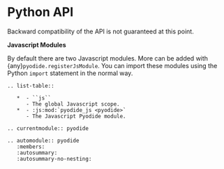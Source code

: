 # Python API

Backward compatibility of the API is not guaranteed at this point.

**Javascript Modules**

By default there are two Javascript modules. More can be added with
{any}`pyodide.registerJsModule`. You can import these modules using the Python
`import` statement in the normal way.

```{eval-rst}
.. list-table::

   *  - ``js``
      - The global Javascript scope.
   *  - :js:mod:`pyodide_js <pyodide>`
      - The Javascript Pyodide module.
```

```{eval-rst}
.. currentmodule:: pyodide

.. automodule:: pyodide
   :members:
   :autosummary:
   :autosummary-no-nesting:
```
